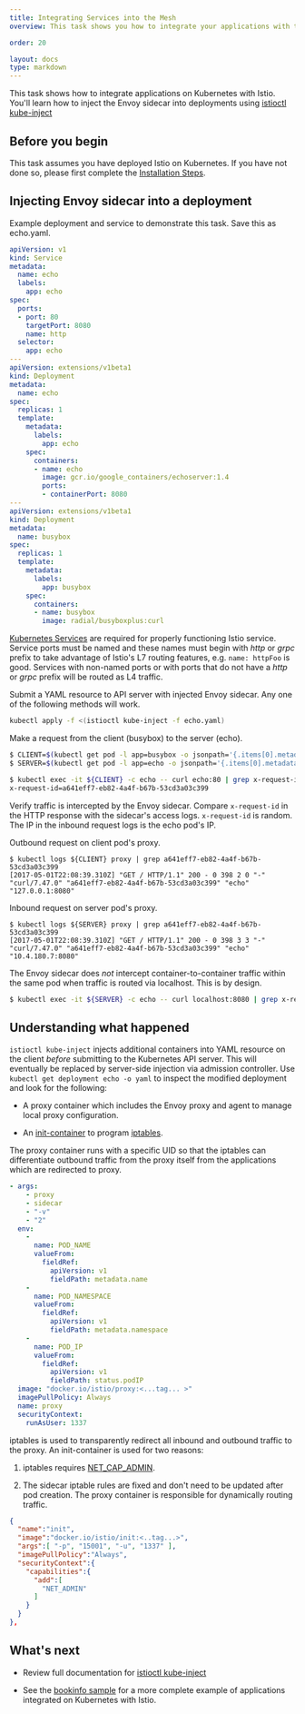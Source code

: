 ```yaml
---
title: Integrating Services into the Mesh
overview: This task shows you how to integrate your applications with the Istio service mesh.

order: 20

layout: docs
type: markdown
---
```


This task shows how to integrate applications on Kubernetes with
Istio. You'll learn how to inject the Envoy sidecar into deployments
using [istioctl kube-inject]({{site.bareurl}}/docs/reference/istioctl/istioctl_kube-inject.html)

## Before you begin

This task assumes you have deployed Istio on Kubernetes.
If you have not done so, please first complete the
[Installation Steps]({{site.bareurl}}/docs/tasks/istio-installation.html).

## Injecting Envoy sidecar into a deployment

Example deployment and service to demonstrate this task. Save this as
echo.yaml.

```yaml
apiVersion: v1
kind: Service
metadata:
  name: echo
  labels:
    app: echo
spec:
  ports:
  - port: 80
    targetPort: 8080
    name: http
  selector:
    app: echo
---
apiVersion: extensions/v1beta1
kind: Deployment
metadata:
  name: echo
spec:
  replicas: 1
  template:
    metadata:
      labels:
        app: echo
    spec:
      containers:
      - name: echo
        image: gcr.io/google_containers/echoserver:1.4
        ports:
        - containerPort: 8080
---
apiVersion: extensions/v1beta1
kind: Deployment
metadata:
  name: busybox
spec:
  replicas: 1
  template:
    metadata:
      labels:
        app: busybox
    spec:
      containers:
      - name: busybox
        image: radial/busyboxplus:curl
```

[Kubernetes Services](https://kubernetes.io/docs/concepts/services-networking/service/)
are required for properly functioning Istio service. Service ports
must be named and these names must begin with _http_ or _grpc_ prefix
to take advantage of Istio's L7 routing features, e.g. `name: httpFoo`
is good. Services with non-named ports or with ports that do not have
a _http_ or _grpc_ prefix will be routed as L4 traffic.

Submit a YAML resource to API server with injected Envoy sidecar. Any
one of the following methods will work.

```bash
kubectl apply -f <(istioctl kube-inject -f echo.yaml)
```

Make a request from the client (busybox) to the server (echo).

```bash
$ CLIENT=$(kubectl get pod -l app=busybox -o jsonpath='{.items[0].metadata.name}')
$ SERVER=$(kubectl get pod -l app=echo -o jsonpath='{.items[0].metadata.name}')

$ kubectl exec -it ${CLIENT} -c echo -- curl echo:80 | grep x-request-id
x-request-id=a641eff7-eb82-4a4f-b67b-53cd3a03c399
```

Verify traffic is intercepted by the Envoy sidecar. Compare
`x-request-id` in the HTTP response with the sidecar's access
logs. `x-request-id` is random. The IP in the inbound request logs is
the echo pod's IP.

Outbound request on client pod's proxy.

```
$ kubectl logs ${CLIENT} proxy | grep a641eff7-eb82-4a4f-b67b-53cd3a03c399
[2017-05-01T22:08:39.310Z] "GET / HTTP/1.1" 200 - 0 398 2 0 "-" "curl/7.47.0" "a641eff7-eb82-4a4f-b67b-53cd3a03c399" "echo" "127.0.0.1:8080"
```

Inbound request on server pod's proxy.

```
$ kubectl logs ${SERVER} proxy | grep a641eff7-eb82-4a4f-b67b-53cd3a03c399
[2017-05-01T22:08:39.310Z] "GET / HTTP/1.1" 200 - 0 398 3 3 "-" "curl/7.47.0" "a641eff7-eb82-4a4f-b67b-53cd3a03c399" "echo" "10.4.180.7:8080"
```


The Envoy sidecar does _not_ intercept container-to-container traffic
within the same pod when traffic is routed via localhost. This is by
design.

```bash
$ kubectl exec -it ${SERVER} -c echo -- curl localhost:8080 | grep x-request-id
```

## Understanding what happened

`istioctl kube-inject` injects additional containers into YAML
resource on the client _before_ submitting to the Kubernetes API
server. This will eventually be replaced by server-side injection via
admission controller. Use `kubectl get deployment echo -o yaml` to
inspect the modified deployment and look for the following:

* A proxy container which includes the Envoy proxy and agent to manage
  local proxy configuration.

* An [init-container](https://kubernetes.io/docs/concepts/workloads/pods/init-containers/)
  to program [iptables](https://en.wikipedia.org/wiki/Iptables).

The proxy container runs with a specific UID so that the iptables can
differentiate outbound traffic from the proxy itself from the
applications which are redirected to proxy.

```yaml
- args:
    - proxy
    - sidecar
    - "-v"
    - "2"
  env:
    -
      name: POD_NAME
      valueFrom:
        fieldRef:
          apiVersion: v1
          fieldPath: metadata.name
    -
      name: POD_NAMESPACE
      valueFrom:
        fieldRef:
          apiVersion: v1
          fieldPath: metadata.namespace
    -
      name: POD_IP
      valueFrom:
        fieldRef:
          apiVersion: v1
          fieldPath: status.podIP
  image: "docker.io/istio/proxy:<...tag... >"
  imagePullPolicy: Always
  name: proxy
  securityContext:
    runAsUser: 1337

```

iptables is used to transparently redirect all inbound and outbound
traffic to the proxy. An init-container is used for two reasons:

1. iptables requires
[NET_CAP_ADMIN](http://man7.org/linux/man-pages/man7/capabilities.7.html).

2. The sidecar iptable rules are fixed and don't need to be updated
after pod creation. The proxy container is responsible for dynamically
routing traffic.

```json
{
  "name":"init",
  "image":"docker.io/istio/init:<..tag...>",
  "args":[ "-p", "15001", "-u", "1337" ],
  "imagePullPolicy":"Always",
  "securityContext":{
    "capabilities":{
      "add":[
        "NET_ADMIN"
      ]
    }
  }
},
```

## What's next

* Review full documentation for [istioctl kube-inject]({{site.bareurl}}/docs/reference/istioctl/istioctl_kube-inject.html)

* See the [bookinfo sample]({{site.bareurl}}/docs/samples/bookinfo.html) for a more complete example of applications integrated on Kubernetes with Istio.

